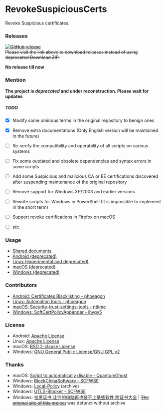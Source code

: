 ﻿RevokeSuspiciousCerts
==============
Revoke Suspicious certificates.<br />


### Releases
~~[![GitHub release](https://img.shields.io/github/release/chengr28/RevokeChinaCerts.svg)](./releases/latest)<br />
Please visit the link above to download releases instead of using deprecated Download ZIP.<br />~~

**No release till now**


### Mention

**The project is _deprecated_ and under reconstruction. Please wait for updates**

##### TODO
* [x] Modify some ominous terms in the original repository to benign ones
* [x] Remove extra documentations (Only English version will be maintained in the future)
* [ ] Re-verify the compatibility and operability of all scripts on various systems
* [ ] Fix some outdated and obsolete dependencies and syntax errors in some scripts
* [ ] Add some Suspicious and malicious CA or EE certifications discovered after suspending maintenance of the original repository
* [ ] Remove support for Windows XP/2003 and earlier versions
* [ ] Rewrite scripts for Windows in PowerShell (It is impossible to implement in the short term)
* [ ] Support revoke certifications in Firefox on macOS
* [ ] *etc.*


### Usage

* [Shared documents](./Shared/Documents)
* [Android (deprecated)](./Android)
* [Linux (experimental and deprecated)](./Linux)
* [macOS (deprecated)](./Mac)
* [Windows (deprecated)](./Windows)

### Contributors
* [Android: Certificates Blacklisting - phoeagon](https://github.com/phoeagon/RevokeChinaCerts/tree/master/Android)
* [Linux: Automation tools - phoeagon](https://github.com/phoeagon/RevokeChinaCerts/tree/master/Linux)
* [macOS: Security-trust-settings-tools - ntkme](https://github.com/ntkme/security-trust-settings-tools)
* [Windows: SoftCertPolicyAppender - lhyqy5](https://github.com/lhyqy5)

### License
* Android: [Apache License](./Android/LICENSE)
* Linux: [Apache License](./Linux/LICENSE)
* macOS: [BSD 2-clause License](./Mac/LICENSE)
* Windows: [GNU General Public License/GNU GPL v2](./Windows/LICENSE)

### Thanks
* macOS: [Script to automatically disable - QuantumGhost](https://github.com/QuantumGhost/RevokeChinaCerts/tree/master/Mac)
* Windows: [BlockChinaSoftware - SCFWSE](https://github.com/SCFWSE/BlockChinaSoftware)
* Windows: [Local-Policy](https://web.archive.org/web/20160318075831/https://bitbucket.org/MartinEden/local-policy) (archive)
* Windows: [UTLS-Blocker - SCFWSE](https://github.com/SCFWSE/UTLS-Blocker)
* Windows: [拉黑证书 让你的电脑再也装不上某些软件 附证书大全](https://laod.cn/342.html) | ~~[The original site of this project](https://typcn.com/legacy/blog/posts/ban-digital-cert.html)~~ was defunct without archive
